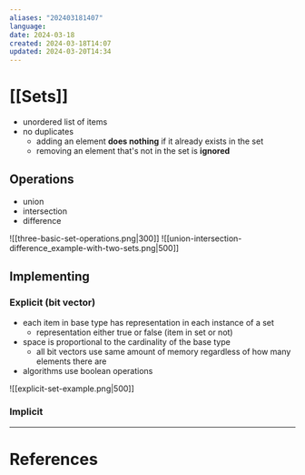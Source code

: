 ```yaml
---
aliases: "202403181407"
language: 
date: 2024-03-18
created: 2024-03-18T14:07
updated: 2024-03-20T14:34
---
```

# [[Sets]]
- unordered list of items
- no duplicates
	- adding an element **does nothing** if it already exists in the set
	- removing an element that's not in the set is **ignored**

## Operations
- union
- intersection
- difference

![[three-basic-set-operations.png|300]]
![[union-intersection-difference_example-with-two-sets.png|500]]
## Implementing
### Explicit (bit vector)
- each item in base type has representation in each instance of a set
	- representation either true or false (item in set or not)
- space is proportional to the cardinality of the base type
	- all bit vectors use same amount of memory regardless of how many elements there are
- algorithms use boolean operations

![[explicit-set-example.png|500]]
### Implicit






___
# References
